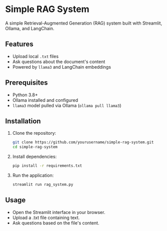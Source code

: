 # Simple RAG System

A simple Retrieval-Augmented Generation (RAG) system built with Streamlit, Ollama, and LangChain.

## Features
- Upload local `.txt` files
- Ask questions about the document's content
- Powered by `llama3` and LangChain embeddings

## Prerequisites
- Python 3.8+
- Ollama installed and configured
- `llama3` model pulled via Ollama (`ollama pull llama3`)

## Installation

1. Clone the repository:
   ```bash
   git clone https://github.com/yourusername/simple-rag-system.git
   cd simple-rag-system
2. Install dependencies:
   ```bash
   pip install -r requirements.txt   
4. Run the application:
   ```bash
   streamlit run rag_system.py

## Usage
- Open the Streamlit interface in your browser.
- Upload a .txt file containing text.
- Ask questions based on the file's content.




